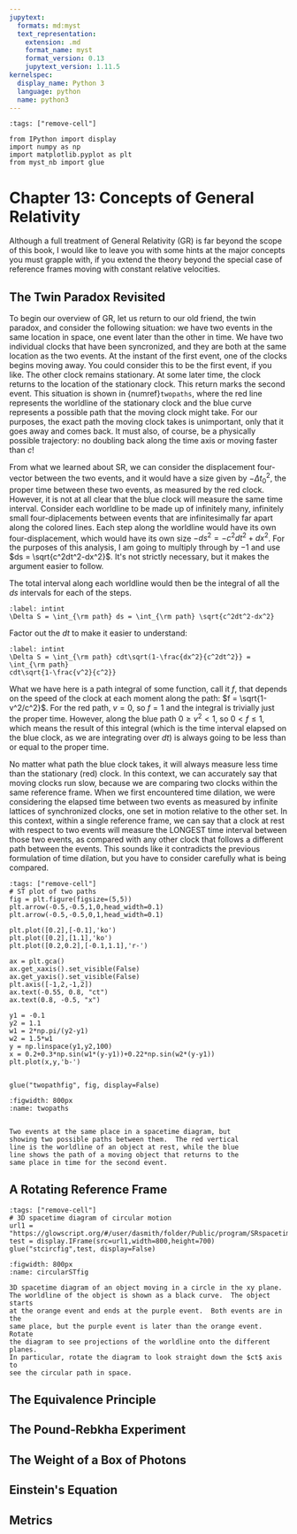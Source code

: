 ```yaml
---
jupytext:
  formats: md:myst
  text_representation:
    extension: .md
    format_name: myst
    format_version: 0.13
    jupytext_version: 1.11.5
kernelspec:
  display_name: Python 3
  language: python
  name: python3
---
```


```{code-cell}
:tags: ["remove-cell"]

from IPython import display
import numpy as np
import matplotlib.pyplot as plt
from myst_nb import glue

```

# Chapter 13: Concepts of General Relativity

Although a full treatment of General Relativity (GR) is far beyond the
scope of this book, I would like to leave you with some hints at
the major concepts you must grapple with, if you extend the theory
beyond the special case of reference frames moving with constant
relative velocities.

## The Twin Paradox Revisited

To begin our overview of GR, let us return to our old friend, the twin
paradox, and consider the following situation: we have two events in
the same location in space, one event later than the other in time.
We have two individual clocks that have been syncronized, and they are
both at the same location as the two events.  At the instant of the
first event, one of the clocks begins moving away.  You could consider
this to be the first event, if you like.  The other clock remains
stationary.  At some later time, the clock returns to the location of
the stationary clock.  This return marks the second event.  This
situation is shown in {numref}`twopaths`, where the red line represents
the worldline of the stationary clock and the blue curve represents
a possible path that the moving clock might take.  For our purposes,
the exact path the moving clock takes is unimportant, only that it
goes away and comes back.  It must also, of course, be a physically
possible trajectory: no doubling back along the time axis or moving
faster than $c$!

From what we learned about SR, we can consider the displacement
four-vector between the two events, and it would have a size given
by $-\Delta t_0^2$, the proper time between these two events, as measured
by the red clock.  However, it is not at all clear that the blue clock
will measure the same time interval.  Consider each worldline to be
made up of infinitely many, infinitely small four-diplacements between
events that are infinitesimally far apart along the colored lines.
Each step along the worldline would have its own four-displacement,
which would have its own size $-ds^2=-c^2dt^2+dx^2$.  For the purposes
of this analysis, I am going to multiply through by $-1$ and use
$ds = \sqrt{c^2dt^2-dx^2}$.  It's not strictly necessary, but it makes
the argument easier to follow.

The total interval along each worldline would then be the integral
of all the $ds$ intervals for each of the steps.
```{math}
:label: intint
\Delta S = \int_{\rm path} ds = \int_{\rm path} \sqrt{c^2dt^2-dx^2}
```
Factor out the $dt$ to make it easier to understand:
```{math}
:label: intint
\Delta S = \int_{\rm path} cdt\sqrt(1-\frac{dx^2}{c^2dt^2}} = \int_{\rm path}
cdt\sqrt{1-\frac{v^2}{c^2}}
```
What we have here is a path integral of some function, call it $f$,
that depends on the speed of the clock at each moment along the path:
$f = \sqrt{1-v^2/c^2}$.  For the red path, $v=0$, so $f=1$ and the
integral is trivially just the proper time.  However, along the blue
path $0\geq v^2<1$, so $0<f\leq 1$, which means the result of this
integral (which is the time interval elapsed on the blue clock, as we
are integrating over $dt$) is always going to be less than or equal to
the proper time.

No matter what path the blue clock takes, it will always measure less
time than the stationary (red) clock.  In this context, we can accurately
say that moving clocks run slow, because we are comparing two clocks
within the same reference frame.  When we first encountered time dilation,
we were considering the elapsed time between two events as measured by
infinite lattices of synchronized clocks, one set in motion relative to the
other set.  In this context, within a single reference frame, we can say
that a clock at rest with respect to two events will measure the LONGEST
time interval between those two events, as compared with any other clock
that follows a different path between the events.  This sounds like it
contradicts the previous formulation of time dilation, but you have to
consider carefully what is being compared.


```{code-cell}
:tags: ["remove-cell"]
# ST plot of two paths
fig = plt.figure(figsize=(5,5))
plt.arrow(-0.5,-0.5,1,0,head_width=0.1)
plt.arrow(-0.5,-0.5,0,1,head_width=0.1)

plt.plot([0.2],[-0.1],'ko')
plt.plot([0.2],[1.1],'ko')
plt.plot([0.2,0.2],[-0.1,1.1],'r-')

ax = plt.gca()
ax.get_xaxis().set_visible(False)
ax.get_yaxis().set_visible(False)
plt.axis([-1,2,-1,2])
ax.text(-0.55, 0.8, "ct")
ax.text(0.8, -0.5, "x")

y1 = -0.1
y2 = 1.1
w1 = 2*np.pi/(y2-y1)
w2 = 1.5*w1
y = np.linspace(y1,y2,100)
x = 0.2+0.3*np.sin(w1*(y-y1))+0.22*np.sin(w2*(y-y1))
plt.plot(x,y,'b-')


glue("twopathfig", fig, display=False)

```

```{glue:figure} twopathfig
:figwidth: 800px
:name: twopaths


Two events at the same place in a spacetime diagram, but
showing two possible paths between them.  The red vertical
line is the worldline of an object at rest, while the blue
line shows the path of a moving object that returns to the
same place in time for the second event.
```



## A Rotating Reference Frame

```{code-cell}
:tags: ["remove-cell"]
# 3D spacetime diagram of circular motion
url1 = "https://glowscript.org/#/user/dasmith/folder/Public/program/SRspacetimecircle"
test = display.IFrame(src=url1,width=800,height=700)
glue("stcircfig",test, display=False)

```

```{glue:figure} stcircfig
:figwidth: 800px
:name: circularSTfig

3D spacetime diagram of an object moving in a circle in the xy plane.
The worldline of the object is shown as a black curve.  The object starts
at the orange event and ends at the purple event.  Both events are in the
same place, but the purple event is later than the orange event.  Rotate
the diagram to see projections of the worldline onto the different planes.
In particular, rotate the diagram to look straight down the $ct$ axis to
see the circular path in space.
```

## The Equivalence Principle

## The Pound-Rebkha Experiment

## The Weight of a Box of Photons

## Einstein's Equation

## Metrics

